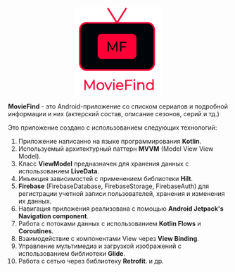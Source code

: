 
<p align="center">
<img width="200" height="200" src="https://github.com/AndreyDemuhDev/MovieFind/blob/master/logo_mf.png">
</p>

<b>MovieFind</b> - это Android-приложение со списком сериалов и подробной информации и них (актерский состав, описание сезонов, серий и тд.)

Это приложение создано с использованием следующих технологий:

1. Приложение написанно на языке программирования <b>Kotlin</b>.
2. Используемый архитектурный паттерн <b>MVVM</b> (Model View View Model).
3. Класс <b>ViewModel</b> предназначен для хранения данных с использованием <b>LiveData</b>.
4. Инъекция зависимостей с применением библиотеки <b>Hilt</b>.
5. <b>Firebase</b> (FirebaseDatabase, FirebaseStorage, FirebaseAuth) для регистрации учетной записи пользователей, хранения и изменения их данных.
6. Навигация приложения реализована с помощью <b>Android Jetpack's Navigation component</b>.
7. Работа с потоками данных с использованием <b>Kotlin Flows</b> и <b>Coroutines</b>.
8. Взаимодействие с компонентами View через <b>View Binding</b>.
9. Управление мультимедиа и загрузкой изображений с использованием библиотеки <b>Glide</b>.
10. Работа с сетью через библиотеку <b>Retrofit</b>.
и др.

